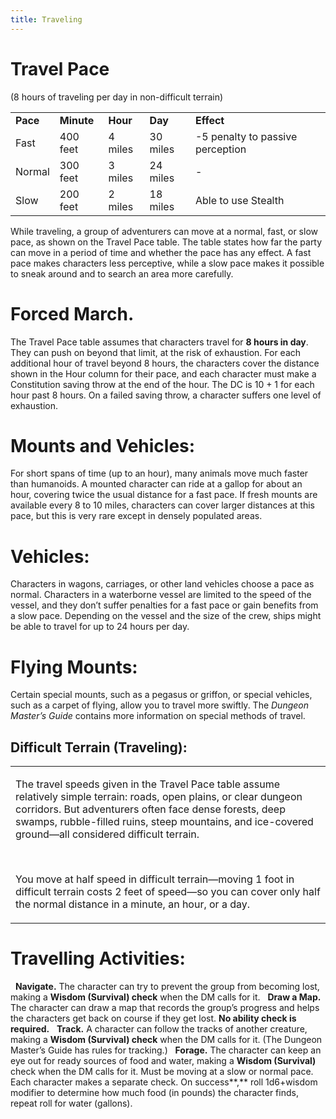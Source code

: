 ```yaml
---
title: Traveling
---
```


# **Travel Pace**

(8 hours of traveling per day in non-difficult terrain)

<table><tbody><tr class="odd"><td><strong>Pace</strong></td><td><strong>Minute</strong></td><td><strong>Hour</strong></td><td><strong>Day</strong></td><td><strong>Effect</strong></td></tr>
<tr class="even"><td>Fast</td><td>400 feet</td><td>4 miles</td><td>30 miles</td><td>-5 penalty to passive perception</td></tr>
<tr class="odd"><td>Normal</td><td>300 feet</td><td>3 miles</td><td>24 miles</td><td>-</td></tr>
<tr class="even"><td>Slow</td><td>200 feet</td><td>2 miles</td><td>18 miles</td><td>Able to use Stealth</td></tr></tbody></table>

While traveling, a group of adventurers can move at a normal, fast, or slow pace, as shown on the Travel Pace table. The table states how far the party can move in a period of time and whether the pace has any effect. A fast pace makes characters less perceptive, while a slow pace makes it possible to sneak around and to search an area more carefully.

# **Forced March.**                         
The Travel Pace table assumes that characters travel for **8 hours in day**. They can push on beyond that limit, at the risk of exhaustion. For each additional hour of travel beyond 8 hours, the characters cover the distance shown in the Hour column for their pace, and each character must make a Constitution saving throw at the end of the hour. The DC is 10 + 1 for each hour past 8 hours. On a failed saving throw, a character suffers one level of exhaustion.

# **Mounts and Vehicles:**
For short spans of time (up to an hour), many animals move much faster than humanoids. A mounted character can ride at a gallop for about an hour, covering twice the usual distance for a fast pace. If fresh mounts are available every 8 to 10 miles, characters can cover larger distances at this pace, but this is very rare except in densely populated areas.

# **Vehicles:**
Characters in wagons, carriages, or other land vehicles choose a pace as normal. Characters in a waterborne vessel are limited to the speed of the vessel, and they don’t suffer penalties for a fast pace or gain benefits from a slow pace. Depending on the vessel and the size of the crew, ships might be able to travel for up to 24 hours per day. 

# **Flying Mounts:**
Certain special mounts, such as a pegasus or griffon, or special vehicles, such as a carpet of flying, allow you to travel more swiftly. The *Dungeon Master’s Guide* contains more information on special methods of travel.

## **Difficult Terrain (Traveling):**

<table><tbody><tr class="odd"><td><p>The travel speeds given in the Travel Pace table assume relatively simple terrain: roads, open plains, or clear dungeon corridors. But adventurers often face dense forests, deep swamps, rubble-filled ruins, steep mountains, and ice-covered ground—all considered difficult terrain.</p><p> </p><p>You move at half speed in difficult terrain—moving 1 foot in difficult terrain costs 2 feet of speed—so you can cover only half the normal distance in a minute, an hour, or a day.</p></td></tr></tbody></table>


# **Travelling Activities:**

 
**Navigate.** The character can try to prevent the group from becoming lost, making a **Wisdom (Survival) check** when the DM calls for it.
 
**Draw a Map.** The character can draw a map that records the group’s progress and helps the characters get back on course if they get lost. **No ability check is required.**
 
**Track.** A character can follow the tracks of another creature, making a **Wisdom (Survival) check** when the DM calls for it. (The Dungeon Master’s Guide has rules for tracking.)
 
**Forage.** The character can keep an eye out for ready sources of food and water, making a **Wisdom (Survival)** check when the DM calls for it. Must be moving at a slow or normal pace. Each character makes a separate check. On success**,** roll 1d6+wisdom modifier to determine how much food (in pounds) the character finds, repeat roll for water (gallons).